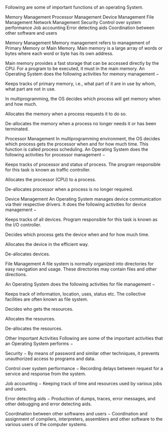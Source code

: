 Following are some of important functions of an operating System.

Memory Management
Processor Management
Device Management
File Management
Network Management
Security
Control over system performance
Job accounting
Error detecting aids
Coordination between other software and users

Memory Management
Memory management refers to management of Primary Memory or Main Memory. Main memory is a large array of words or bytes where each word or byte has its own address.

Main memory provides a fast storage that can be accessed directly by the CPU. For a program to be executed, it must in the main memory. An Operating System does the following activities for memory management −

Keeps tracks of primary memory, i.e., what part of it are in use by whom, what part are not in use.

In multiprogramming, the OS decides which process will get memory when and how much.

Allocates the memory when a process requests it to do so.

De-allocates the memory when a process no longer needs it or has been terminated.

Processor Management
In multiprogramming environment, the OS decides which process gets the processor when and for how much time. This function is called process scheduling. An Operating System does the following activities for processor management −

Keeps tracks of processor and status of process. The program responsible for this task is known as traffic controller.

Allocates the processor (CPU) to a process.

De-allocates processor when a process is no longer required.

Device Management
An Operating System manages device communication via their respective drivers. It does the following activities for device management −

Keeps tracks of all devices. Program responsible for this task is known as the I/O controller.

Decides which process gets the device when and for how much time.

Allocates the device in the efficient way.

De-allocates devices.

File Management
A file system is normally organized into directories for easy navigation and usage. These directories may contain files and other directions.

An Operating System does the following activities for file management −

Keeps track of information, location, uses, status etc. The collective facilities are often known as file system.

Decides who gets the resources.

Allocates the resources.

De-allocates the resources.

Other Important Activities
Following are some of the important activities that an Operating System performs −

Security − By means of password and similar other techniques, it prevents unauthorized access to programs and data.

Control over system performance − Recording delays between request for a service and response from the system.

Job accounting − Keeping track of time and resources used by various jobs and users.

Error detecting aids − Production of dumps, traces, error messages, and other debugging and error detecting aids.

Coordination between other softwares and users − Coordination and assignment of compilers, interpreters, assemblers and other software to the various users of the computer systems.